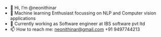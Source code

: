 - 👋 Hi, I’m @neonithinar
- 👀 Machine learning Enthusiast focussing on NLP and Computer vision applications 
- 🌱 Currently working as Software engineer at IBS software pvt ltd
- 📫 How to reach me: neonithinar@gmail.com +91 9497744213

<!---
neonithinar/neonithinar is a ✨ special ✨ repository because its `README.md` (this file) appears on your GitHub profile.
You can click the Preview link to take a look at your changes.
--->
